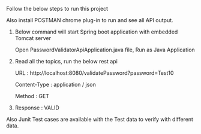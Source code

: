 Follow the below steps to run this project

Also install POSTMAN chrome plug-in to run and see all API output.

1. Below command will start Spring boot application with embedded Tomcat server 

    Open PasswordValidatorApiApplication.java file, Run as Java Application

2. Read all the topics, run the below rest api

    URL : http://localhost:8080/validatePassword?password=Test10

    Content-Type : application / json

    Method : GET

  3. Response : VALID 
  
  
 Also Junit Test cases are available with the Test data to verify with different data.